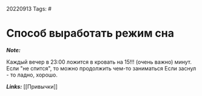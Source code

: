20220913
Tags: #
# Способ выработать режим сна 

***Note:*** 

Каждый вечер в 23:00 ложится в кровать на 15!!! (очень важно) минут.
Если "не спится", то можно продолжить чем-то заниматься
Если заснул - то ладно, хорошо.

***Links:*** [[Привычки]]

